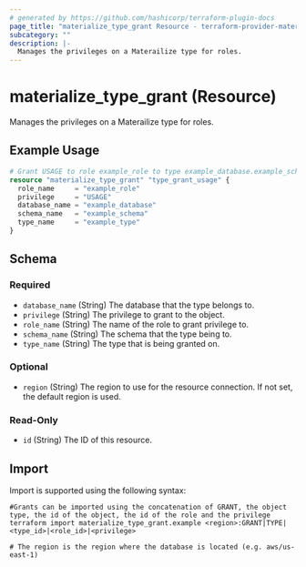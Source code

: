 ```yaml
---
# generated by https://github.com/hashicorp/terraform-plugin-docs
page_title: "materialize_type_grant Resource - terraform-provider-materialize"
subcategory: ""
description: |-
  Manages the privileges on a Materailize type for roles.
---
```


# materialize_type_grant (Resource)

Manages the privileges on a Materailize type for roles.

## Example Usage

```terraform
# Grant USAGE to role example_role to type example_database.example_schema.example_type
resource "materialize_type_grant" "type_grant_usage" {
  role_name     = "example_role"
  privilege     = "USAGE"
  database_name = "example_database"
  schema_name   = "example_schema"
  type_name     = "example_type"
}
```

<!-- schema generated by tfplugindocs -->
## Schema

### Required

- `database_name` (String) The database that the type belongs to.
- `privilege` (String) The privilege to grant to the object.
- `role_name` (String) The name of the role to grant privilege to.
- `schema_name` (String) The schema that the type being to.
- `type_name` (String) The type that is being granted on.

### Optional

- `region` (String) The region to use for the resource connection. If not set, the default region is used.

### Read-Only

- `id` (String) The ID of this resource.

## Import

Import is supported using the following syntax:

```shell
#Grants can be imported using the concatenation of GRANT, the object type, the id of the object, the id of the role and the privilege 
terraform import materialize_type_grant.example <region>:GRANT|TYPE|<type_id>|<role_id>|<privilege>

# The region is the region where the database is located (e.g. aws/us-east-1)
```

